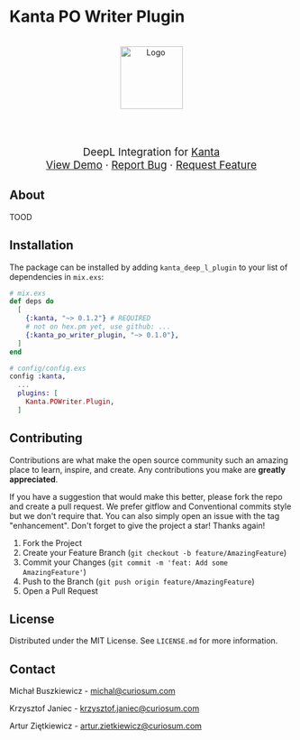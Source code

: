 # Kanta PO Writer Plugin

<div align="center">
  <br />
  <a href="https://github.com/curiosum-dev/kanta">
    <img src="./logo.png" alt="Logo" height="111">
  </a>
  <br />
  <br />
  <p style="margin-top: 3rem; font-size: 14pt;" align="center">
    DeepL Integration for <a href="https://github.com/curiosum-dev/kanta">Kanta</a>
    <br />
    <a href="https://kanta.munasoft.pl">View Demo</a>
    ·
    <a href="https://github.com/curiosum-dev/kanta_deep_l_plugin/issues">Report Bug</a>
    ·
    <a href="https://github.com/curiosum-dev/kanta_deep_l_plugin/issues">Request Feature</a>
  </p>
</div>

## About

TOOD

## Installation

The package can be installed by adding `kanta_deep_l_plugin` to your list of dependencies in `mix.exs`:

```elixir
# mix.exs
def deps do
  [
    {:kanta, "~> 0.1.2"} # REQUIRED
    # not on hex.pm yet, use github: ...
    {:kanta_po_writer_plugin, "~> 0.1.0"},
  ]
end
```

```elixir
# config/config.exs
config :kanta,
  ...
  plugins: [
    Kanta.POWriter.Plugin,
  ]
```

## Contributing

Contributions are what make the open source community such an amazing place to learn, inspire, and create. Any contributions you make are **greatly appreciated**.

If you have a suggestion that would make this better, please fork the repo and create a pull request. We prefer gitflow and Conventional commits style but we don't require that. You can also simply open an issue with the tag "enhancement".
Don't forget to give the project a star! Thanks again!

1. Fork the Project
2. Create your Feature Branch (`git checkout -b feature/AmazingFeature`)
3. Commit your Changes (`git commit -m 'feat: Add some AmazingFeature'`)
4. Push to the Branch (`git push origin feature/AmazingFeature`)
5. Open a Pull Request

## License

Distributed under the MIT License. See `LICENSE.md` for more information.

## Contact

Michał Buszkiewicz - michal@curiosum.com

Krzysztof Janiec - krzysztof.janiec@curiosum.com

Artur Ziętkiewicz - artur.zietkiewicz@curiosum.com
